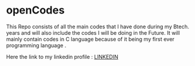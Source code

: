 # openCodes

This Repo consists of all the main codes that I have done during my Btech. years and will also include the codes I will be doing in the Future. 
It will mainly contain codes in C language because of it being my first ever programming language . 

Here the link to my linkedin profile : [LINKEDIN](https://www.linkedin.com/in/mithilbatra211205/)
